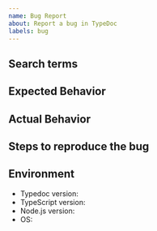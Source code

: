 ```yaml
---
name: Bug Report
about: Report a bug in TypeDoc
labels: bug
---
```


## Search terms
<!-- Include keywords that might help others with the same problem find this issue -->

## Expected Behavior
<!-- How did you expect Typedoc to work? -->

## Actual Behavior
<!-- What does Typedoc fail to do? -->

## Steps to reproduce the bug
<!--
If possible, please create a *minimal* repo reproducing your problem and link it.

If this is not possible, include at least:
    1. Installed packages + versions
    2. The code TypeDoc doesn't work on
    3. tsconfig.json
    4. How you are running TypeDoc + any relevant configuration files
-->

## Environment
- Typedoc version:
- TypeScript version:
- Node.js version:
- OS:
